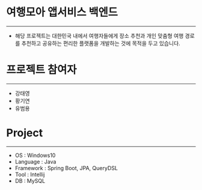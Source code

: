 # 여행모아 앱서비스 백엔드
------------------------------------------------------------
- 해당 프로젝트는 대한민국 내에서 여행자들에게 장소 추천과 개인 맞춤형 여행 경로를 추천하고 공유하는 편리한 플랫폼을 개발하는 것에 목적을 두고 있습니다.

# 프로젝트 참여자
-------------------------------------------------------------
- 강태영
- 황기연
- 유범용

# Project
-------------------------------------------------------------
- OS : Windows10
- Language : Java
- Framework : Spring Boot, JPA, QueryDSL
- Tool : Intellij
- DB : MySQL
